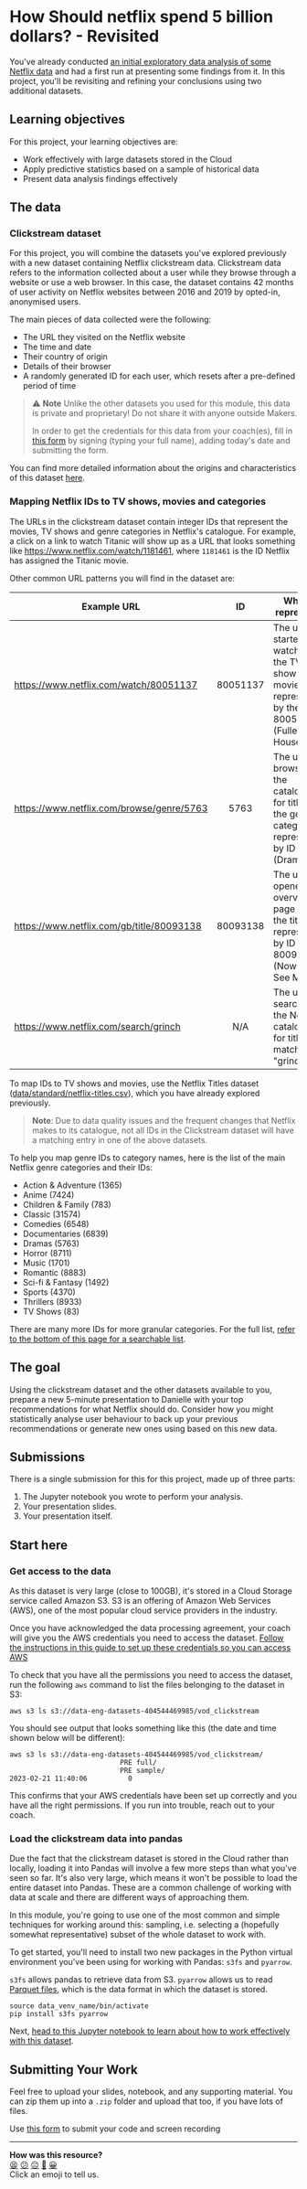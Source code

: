 # How Should netflix spend 5 billion dollars? - Revisited

You've already conducted [an initial exploratory data analysis of some Netflix data](netflix.md) and had a first run at presenting some findings from it.
In this project, you'll be revisiting and refining your conclusions using two additional datasets.


## Learning objectives

For this project, your learning objectives are:

- Work effectively with large datasets stored in the Cloud
- Apply predictive statistics based on a sample of historical data
- Present data analysis findings effectively

<!-- OMITTED -->

## The data

### Clickstream dataset

For this project, you will combine the datasets you've explored previously with a new dataset containing Netflix clickstream data.
Clickstream data refers to the information collected about a user while they browse through a website or use a web browser.
In this case, the dataset contains 42 months of user activity on Netflix websites between 2016 and 2019 by opted-in, anonymised users.

The main pieces of data collected were the following:

- The URL they visited on the Netflix website
- The time and date
- Their country of origin
- Details of their browser
- A randomly generated ID for each user, which resets after a pre-defined period of time

> ⚠️ **Note** Unlike the other datasets you used for this module, this data is
> private and proprietary! Do not share it with anyone outside Makers.
> 
> In order to get the credentials for this data from your coach(es), fill in
> [this
> form](https://docs.google.com/forms/d/e/1FAIpQLSdjeJSFLZ1A8HT3vAzOjz7MHimTgFSd3RlEoV2HN1QBUzL0-A/viewform)
> by signing (typing your full name), adding today's date and submitting the
> form.

You can find more detailed information about the origins and characteristics of this dataset [here](https://vodclickstream.com/the-data/).

### Mapping Netflix IDs to TV shows, movies and categories

The URLs in the clickstream dataset contain integer IDs that represent the movies, TV shows and genre categories in Netflix's catalogue.
For example, a click on a link to watch Titanic will show up as a URL that looks something like https://www.netflix.com/watch/1181461, where `1181461` is the ID Netflix has assigned the Titanic movie.

Other common URL patterns you will find in the dataset are:

| Example URL                               |    ID    | What it represents                                                                             |
|-------------------------------------------|:--------:|------------------------------------------------------------------------------------------------|
| https://www.netflix.com/watch/80051137    | 80051137 | The user started watching the TV show or movie represented by the ID 80051137 (Fuller House).  |
| https://www.netflix.com/browse/genre/5763 |   5763   | The user browsed the catalogue for titles in the genre category represented by ID 5763 (Dramas).        |
| https://www.netflix.com/gb/title/80093138 | 80093138 | The user opened the overview page for the title represented by ID 80093138 (Now You See Me 2). |
| https://www.netflix.com/search/grinch     |    N/A   | The user searched the Netflix catalogue for titles matching "grinch".                          |


To map IDs to TV shows and movies, use the Netflix Titles dataset ([data/standard/netflix-titles.csv](../data/netflix/netflix-titles.csv)), which you have already explored previously.

> **Note**: Due to data quality issues and the frequent changes that Netflix makes to its catalogue, not all IDs in the Clickstream dataset will have a matching entry in one of the above datasets.

To help you map genre IDs to category names, here is the list of the  main Netflix genre categories and their IDs:

- Action & Adventure (1365)
- Anime (7424)
- Children & Family (783)
- Classic (31574)
- Comedies (6548)
- Documentaries (6839)
- Dramas (5763)
- Horror (8711)
- Music (1701)
- Romantic (8883)
- Sci-fi & Fantasy (1492)
- Sports (4370)
- Thrillers (8933)
- TV Shows (83)

There are many more IDs for more granular categories. For the full list, [refer to the bottom of this page for a searchable list](https://www.whats-on-netflix.com/news/the-netflix-id-bible-every-category-on-netflix/).

## The goal

Using the clickstream dataset and the other datasets available to you, prepare a new 5-minute presentation to Danielle with your top recommendations for what Netflix should do.
Consider how you might statistically analyse user behaviour to back up your previous recommendations or generate new ones using based on this new data.

## Submissions

There is a single submission for this for this project, made up of three parts:

1. The Jupyter notebook you wrote to perform your analysis.
2. Your presentation slides.
3. Your presentation itself.


## Start here

### Get access to the data

<!-- OMITTED -->

As this dataset is very large (close to 100GB), it's stored in a Cloud Storage service called Amazon S3.
S3 is an offering of Amazon Web Services (AWS), one of the most popular cloud service providers in the industry.

Once you have acknowledged the data processing agreement, your coach will give you the AWS credentials you need to access the dataset.
[Follow the instructions in this guide to set up these credentials so you can access AWS](../pills/accessing_aws.md)

<!-- OMITTED -->


To check that you have all the permissions you need to access the dataset, run the following `aws` command to list the files belonging to the dataset in S3:

```
aws s3 ls s3://data-eng-datasets-404544469985/vod_clickstream
```

You should see output that looks something like this (the date and time shown below will be different):

```
aws s3 ls s3://data-eng-datasets-404544469985/vod_clickstream/
                           PRE full/
                           PRE sample/
2023-02-21 11:40:06          0
```

This confirms that your AWS credentials have been set up correctly and you have all the right permissions.
If you run into trouble, reach out to your coach.

### Load the clickstream data into pandas

Due the fact that the clickstream dataset is stored in the Cloud rather than
locally, loading it into Pandas will involve a few more steps than what you've
seen so far. It's also very large, which means it won't be possible to load the
entire dataset into Pandas. These are a common challenge of working with data at
scale and there are different ways of approaching them.

In this module, you're going to use one of the most common and simple techniques for working around this: sampling, i.e. selecting a (hopefully somewhat representative) subset of the whole dataset to work with.

To get started, you'll need to install two new packages in the Python virtual environment you've been using for working with Pandas: `s3fs` and `pyarrow`.

`s3fs` allows pandas to retrieve data from S3. `pyarrow` allows us to read [Parquet files](https://parquet.apache.org/), which is the data format in which the dataset is stored.

```
source data_venv_name/bin/activate
pip install s3fs pyarrow
```

Next, [head to this Jupyter notebook to learn about how to work effectively with this dataset](../notebooks/netflix_clickstream.ipynb).

<!-- OMITTED -->



## Submitting Your Work

Feel free to upload your slides, notebook, and any supporting material. You can zip them up into a `.zip` folder and upload that too, if you have lots of files.

Use [this form](https://airtable.com/shrvo9ePjlwnaiLv5?prefill_Item=data_eng_netflix02) to submit your code and screen recording


<!-- BEGIN GENERATED SECTION DO NOT EDIT -->

---

**How was this resource?**  
[😫](https://airtable.com/shrUJ3t7KLMqVRFKR?prefill_Repository=makersacademy%2Fintro-to-data-analysis&prefill_File=projects%2Fnetflix_revisited.md&prefill_Sentiment=😫) [😕](https://airtable.com/shrUJ3t7KLMqVRFKR?prefill_Repository=makersacademy%2Fintro-to-data-analysis&prefill_File=projects%2Fnetflix_revisited.md&prefill_Sentiment=😕) [😐](https://airtable.com/shrUJ3t7KLMqVRFKR?prefill_Repository=makersacademy%2Fintro-to-data-analysis&prefill_File=projects%2Fnetflix_revisited.md&prefill_Sentiment=😐) [🙂](https://airtable.com/shrUJ3t7KLMqVRFKR?prefill_Repository=makersacademy%2Fintro-to-data-analysis&prefill_File=projects%2Fnetflix_revisited.md&prefill_Sentiment=🙂) [😀](https://airtable.com/shrUJ3t7KLMqVRFKR?prefill_Repository=makersacademy%2Fintro-to-data-analysis&prefill_File=projects%2Fnetflix_revisited.md&prefill_Sentiment=😀)  
Click an emoji to tell us.

<!-- END GENERATED SECTION DO NOT EDIT -->
